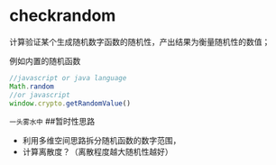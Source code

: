 # checkrandom
计算验证某个生成随机数字函数的随机性，产出结果为衡量随机性的数值；

例如内置的随机函数
```javascript
//javascript or java language
Math.random
//or javascript
window.crypto.getRandomValue()
```

`一头雾水中`
##暂时性思路
 - 利用多维空间思路拆分随机函数的数字范围，
 - 计算离散度？（离散程度越大随机性越好）
